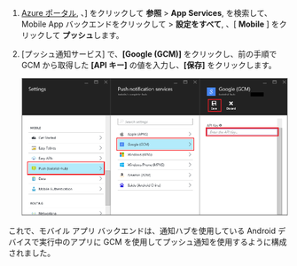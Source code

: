 1. [Azure ポータル](https://azure.portal.com/), 、] をクリックして **参照** > **App Services**, を検索して、Mobile App バックエンドをクリックして > **設定をすべて**, 、[ **Mobile** ] をクリックして **プッシュ**します。

2. [プッシュ通知サービス] で、**[Google (GCM)]** をクリックし、前の手順で GCM から取得した **[API キー]** の値を入力し、**[保存]** をクリックします。

    ![ポータルで GCM API キーを設定する](./media/app-service-mobile-android-configure-push/mobile-push-api-key.png)

これで、モバイル アプリ バックエンドは、通知ハブを使用している Android デバイスで実行中のアプリに GCM を使用してプッシュ通知を使用するように構成されました。











